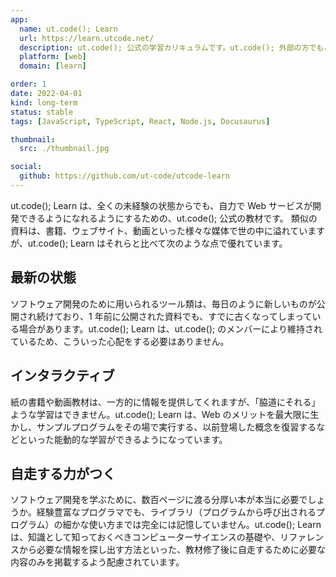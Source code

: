 ```yaml
---
app:
  name: ut.code(); Learn
  url: https://learn.utcode.net/
  description: ut.code(); 公式の学習カリキュラムです。ut.code(); 外部の方でもご利用いただけます。
  platform: [web]
  domain: [learn]

order: 1
date: 2022-04-01
kind: long-term
status: stable
tags: [JavaScript, TypeScript, React, Node.js, Docusaurus]

thumbnail:
  src: ./thumbnail.jpg

social:
  github: https://github.com/ut-code/utcode-learn
---
```


ut.code(); Learn は、全くの未経験の状態からでも、自力で Web サービスが開発できるようになれるようにするための、ut.code(); 公式の教材です。
類似の資料は、書籍、ウェブサイト、動画といった様々な媒体で世の中に溢れていますが、ut.code(); Learn はそれらと比べて次のような点で優れています。

## 最新の状態

ソフトウェア開発のために用いられるツール類は、毎日のように新しいものが公開され続けており、1 年前に公開された資料でも、すでに古くなってしまっている場合があります。ut.code(); Learn は、ut.code(); のメンバーにより維持されているため、こういった心配をする必要はありません。

## インタラクティブ

紙の書籍や動画教材は、一方的に情報を提供してくれますが、「脇道にそれる」ような学習はできません。ut.code(); Learn は、Web のメリットを最大限に生かし、サンプルプログラムをその場で実行する、以前登場した概念を復習するなどといった能動的な学習ができるようになっています。

## 自走する力がつく

ソフトウェア開発を学ぶために、数百ページに渡る分厚い本が本当に必要でしょうか。経験豊富なプログラマでも、ライブラリ（プログラムから呼び出されるプログラム）の細かな使い方までは完全には記憶していません。ut.code(); Learn は、知識として知っておくべきコンピューターサイエンスの基礎や、リファレンスから必要な情報を探し出す方法といった、教材修了後に自走するために必要な内容のみを掲載するよう配慮されています。
